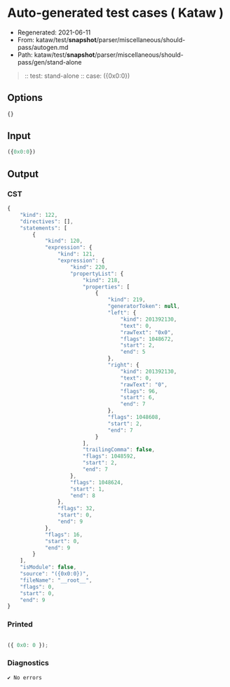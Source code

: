 # Auto-generated test cases ( Kataw )
- Regenerated: 2021-06-11
- From: kataw/test/__snapshot__/parser/miscellaneous/should-pass/autogen.md
- Path: kataw/test/__snapshot__/parser/miscellaneous/should-pass/gen/stand-alone
> :: test: stand-alone
> :: case: ({0x0:0})
## Options

`````js
{}
`````
## Input

`````js
({0x0:0})
`````
## Output

### CST

```javascript
{
    "kind": 122,
    "directives": [],
    "statements": [
        {
            "kind": 120,
            "expression": {
                "kind": 121,
                "expression": {
                    "kind": 220,
                    "propertyList": {
                        "kind": 218,
                        "properties": [
                            {
                                "kind": 219,
                                "generatorToken": null,
                                "left": {
                                    "kind": 201392130,
                                    "text": 0,
                                    "rawText": "0x0",
                                    "flags": 1048672,
                                    "start": 2,
                                    "end": 5
                                },
                                "right": {
                                    "kind": 201392130,
                                    "text": 0,
                                    "rawText": "0",
                                    "flags": 96,
                                    "start": 6,
                                    "end": 7
                                },
                                "flags": 1048608,
                                "start": 2,
                                "end": 7
                            }
                        ],
                        "trailingComma": false,
                        "flags": 1048592,
                        "start": 2,
                        "end": 7
                    },
                    "flags": 1048624,
                    "start": 1,
                    "end": 8
                },
                "flags": 32,
                "start": 0,
                "end": 9
            },
            "flags": 16,
            "start": 0,
            "end": 9
        }
    ],
    "isModule": false,
    "source": "({0x0:0})",
    "fileName": "__root__",
    "flags": 0,
    "start": 0,
    "end": 9
}
```

### Printed

```javascript

({ 0x0: 0 });
```

### Diagnostics

```javascript
✔ No errors
```


